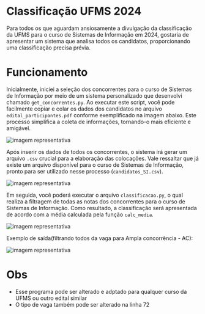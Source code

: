 # Classificação UFMS 2024 

Para todos os que aguardam ansiosamente a divulgação da classificação da UFMS para o curso de Sistemas de Informação em 2024, gostaria de apresentar um sistema que analisa todos os candidatos, proporcionando uma classificação precisa prévia.

# Funcionamento
Inicialmente, iniciei a seleção dos concorrentes para o curso de Sistemas de Informação por meio de um sistema personalizado que desenvolvi chamado `get_concorrentes.py`. Ao executar este script, você pode facilmente copiar e colar os dados dos candidatos no arquivo `edital_participantes.pdf` conforme exemplificado na imagem abaixo. Este processo simplifica a coleta de informações, tornando-o mais eficiente e amigável.

![imagem representativa](https://iili.io/JYrmSFS.png) 

Após inserir os dados de todos os concorrentes, o sistema irá gerar um arquivo `.csv` crucial para a elaboração das colocações. Vale ressaltar que já existe um arquivo disponível para o curso de Sistemas de Informação, pronto para ser utilizado nesse processo (`candidatos_SI.csv`).

![imagem representativa](https://iili.io/JYrps5X.png) 

Em seguida, você poderá executar o arquivo `classificacao.py`, o qual realiza a filtragem de todas as notas dos concorrentes para o curso de Sistemas de Informação. Como resultado, a classificação será apresentada de acordo com a média calculada pela função `calc_media`.

![imagem representativa](https://iili.io/JY490nj.png) 

Exemplo de saída(filtrando todos da vaga para Ampla concorrência - AC):

![imagem representativa](https://iili.io/JY4deou.png) 

# Obs
- Esse programa pode ser alterado e adptado para qualquer curso da UFMS ou outro edital similar
- O tipo de vaga também pode ser alterado na linha 72




